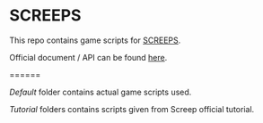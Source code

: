 # SCREEPS

This repo contains game scripts for [SCREEPS]().

Official document / API can be found [here](http://support.screeps.com/).

======

*Default* folder contains actual game scripts used.

*Tutorial* folders contains scripts given from Screep official tutorial.
